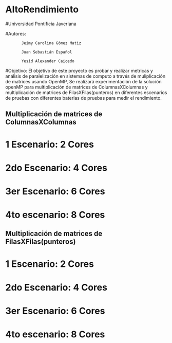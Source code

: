 # AltoRendimiento
#Universidad Pontificia Javeriana

#Autores: 

           Jeimy Carolina Gómez Matiz

           Juan Sebastián Español
           
           Yesid Alexander Caicedo
           

#Objetivo: El objetivo de este proyecto es probar y realizar metricas y análisis de paralelización en sistemas de computo a través de muliplicación de matrices usando OpenMP, 
           Se realizará experimentación de la solución openMP para multiplicación de matrices de ColumnasXColumnas y multiplicación de matrices de FilasXFilas(punteros) en diferentes escenarios de pruebas con diferentes baterias de pruebas  para medir el rendimiento.

## Multiplicación de matrices de ColumnasXColumnas

# 1 Escenario: 2 Cores

# 2do Escenario:  4 Cores

# 3er Escenario: 6 Cores

# 4to escenario: 8 Cores

## Multiplicación de matrices de FilasXFilas(punteros) 

# 1 Escenario: 2 Cores

# 2do Escenario:  4 Cores

# 3er Escenario: 6 Cores

# 4to escenario: 8 Cores
